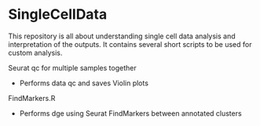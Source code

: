 # SingleCellData
This repository is all about understanding single cell data analysis and interpretation of the outputs. It contains several short scripts to be used for custom analysis.

Seurat qc for multiple samples together
- Performs data qc and saves Violin plots

FindMarkers.R <br>
- Performs dge using Seurat FindMarkers between annotated clusters







